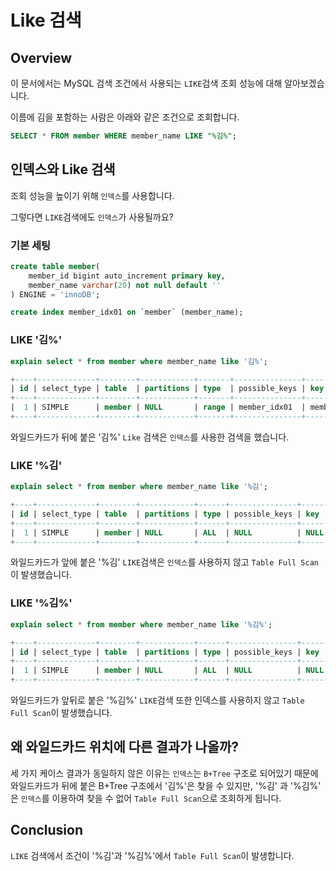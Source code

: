 # Like 검색

## Overview

이 문서에서는 MySQL 검색 조건에서 사용되는 `LIKE`검색 조회 성능에 대해 알아보겠습니다.

이름에 김을 포함하는 사람은 아래와 같은 조건으로 조회합니다.

```sql
SELECT * FROM member WHERE member_name LIKE "%김%";
```

## 인덱스와 Like 검색

조회 성능을 높이기 위해 `인덱스`를 사용합니다.

그렇다면 `LIKE`검색에도 `인덱스`가 사용될까요?

### 기본 세팅

```sql
create table member(
    member_id bigint auto_increment primary key,
    member_name varchar(20) not null default ''
) ENGINE = 'innoDB';

create index member_idx01 on `member` (member_name);
```

### LIKE '김%'

```sql
explain select * from member where member_name like '김%';

+----+-------------+--------+------------+-------+---------------+--------------+---------+------+------+----------+-----------------------+
| id | select_type | table  | partitions | type  | possible_keys | key          | key_len | ref  | rows | filtered | Extra                 |
+----+-------------+--------+------------+-------+---------------+--------------+---------+------+------+----------+-----------------------+
|  1 | SIMPLE      | member | NULL       | range | member_idx01  | member_idx01 | 82      | NULL |    2 |      100 | Using index condition |
+----+-------------+--------+------------+-------+---------------+--------------+---------+------+------+----------+-----------------------+
```

와일드카드가 뒤에 붙은 '김%' `Like` 검색은 `인덱스`를 사용한 검색을 했습니다.

### LIKE '%김'

```sql
explain select * from member where member_name like '%김';

+----+-------------+--------+------------+------+---------------+------+---------+------+------+----------+-------------+
| id | select_type | table  | partitions | type | possible_keys | key  | key_len | ref  | rows | filtered | Extra       |
+----+-------------+--------+------------+------+---------------+------+---------+------+------+----------+-------------+
|  1 | SIMPLE      | member | NULL       | ALL  | NULL          | NULL | NULL    | NULL |   10 |    11.11 | Using where |
+----+-------------+--------+------------+------+---------------+------+---------+------+------+----------+-------------+
```

와일드카드가 앞에 붙은 '%김' `LIKE`검색은 `인덱스`를 사용하지 않고 `Table Full Scan`이 발생했습니다.

### LIKE '%김%'

```sql
explain select * from member where member_name like '%김%';

+----+-------------+--------+------------+------+---------------+------+---------+------+------+----------+-------------+
| id | select_type | table  | partitions | type | possible_keys | key  | key_len | ref  | rows | filtered | Extra       |
+----+-------------+--------+------------+------+---------------+------+---------+------+------+----------+-------------+
|  1 | SIMPLE      | member | NULL       | ALL  | NULL          | NULL | NULL    | NULL |   10 |    11.11 | Using where |
+----+-------------+--------+------------+------+---------------+------+---------+------+------+----------+-------------+
```

와일드카드가 앞뒤로 붙은 '%김%' `LIKE`검색 또한 인덱스를 사용하지 않고 `Table Full Scan`이 발생했습니다.

## 왜 와일드카드 위치에 다른 결과가 나올까?

세 가지 케이스 결과가 동일하지 않은 이유는 `인덱스`는 `B+Tree` 구조로 되어있기 때문에 와일드카드가 뒤에 붙은 B+Tree 구조에서 '김%'은 찾을 수 있지만, '%김' 과 '%김%' 은 `인덱스`를 이용하여 찾을 수 없어 `Table Full Scan`으로 조회하게 됩니다.

## Conclusion

`LIKE` 검색에서 조건이 '%김'과 '%김%'에서 `Table Full Scan`이 발생합니다.